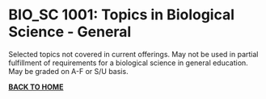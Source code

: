 # BIO_SC 1001: Topics in Biological Science - General   

  

Selected topics not covered in current offerings. May not be used in partial fulfillment of requirements for a biological science in general education. May be graded on A-F or S/U basis. 


**[BACK TO HOME](https://github.com/Sania-Sohana/Sania-Sohana.github.io/tree/main)**
